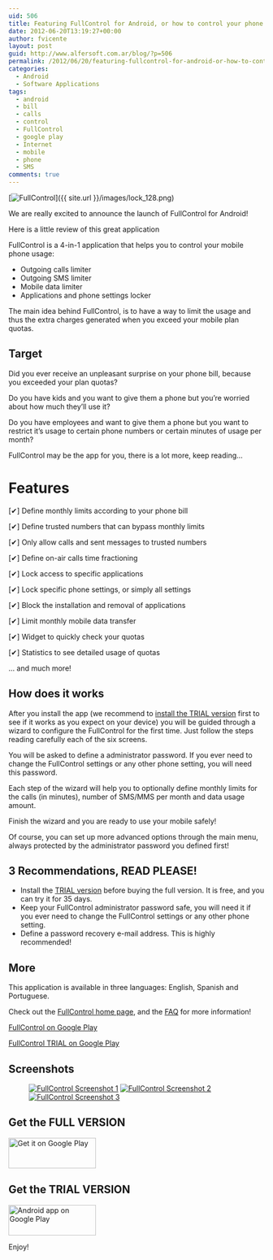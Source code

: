 ```yaml
---
uid: 506
title: Featuring FullControl for Android, or how to control your phone bill
date: 2012-06-20T13:19:27+00:00
author: fvicente
layout: post
guid: http://www.alfersoft.com.ar/blog/?p=506
permalink: /2012/06/20/featuring-fullcontrol-for-android-or-how-to-control-your-phone-bill/
categories:
  - Android
  - Software Applications
tags:
  - android
  - bill
  - calls
  - control
  - FullControl
  - google play
  - Internet
  - mobile
  - phone
  - SMS
comments: true
---
```

[<img src="{{ site.url }}/images/lock_128.png" alt="FullControl" title="FullControl"/>]({{ site.url }}/images/lock_128.png)

We are really excited to announce the launch of FullControl for Android!

Here is a little review of this great application

FullControl is a 4-in-1 application that helps you to control your mobile phone usage:

<!--more-->

* Outgoing calls limiter
* Outgoing SMS limiter
* Mobile data limiter
* Applications and phone settings locker

The main idea behind FullControl, is to have a way to limit the usage and thus the extra charges generated when you exceed your mobile plan quotas.

## Target

Did you ever receive an unpleasant surprise on your phone bill, because you exceeded your plan quotas?

Do you have kids and you want to give them a phone but you&#8217;re worried about how much they&#8217;ll use it?

Do you have employees and want to give them a phone but you want to restrict it&#8217;s usage to certain phone numbers or certain minutes of usage per month?

FullControl may be the app for you, there is a lot more, keep reading&#8230;

# Features

[✔] Define monthly limits according to your phone bill

[✔] Define trusted numbers that can bypass monthly limits

[✔] Only allow calls and sent messages to trusted numbers

[✔] Define on-air calls time fractioning

[✔] Lock access to specific applications

[✔] Lock specific phone settings, or simply all settings

[✔] Block the installation and removal of applications

[✔] Limit monthly mobile data transfer

[✔] Widget to quickly check your quotas

[✔] Statistics to see detailed usage of quotas

&#8230; and much more!

## How does it works

After you install the app (we recommend to <a href="https://play.google.com/store/apps/details?id=br.com.fulldev.fullcontrol.trial" title="FullControl TRIAL" target="_blank">install the TRIAL version</a> first to see if it works as you expect on your device) you will be guided through a wizard to configure the FullControl for the first time. Just follow the steps reading carefully each of the six screens.

You will be asked to define a administrator password. If you ever need to change the FullControl settings or any other phone setting, you will need this password.

Each step of the wizard will help you to optionally define monthly limits for the calls (in minutes), number of SMS/MMS per month and data usage amount.

Finish the wizard and you are ready to use your mobile safely!

Of course, you can set up more advanced options through the main menu, always protected by the administrator password you defined first!

## 3 Recommendations, READ PLEASE!

* Install the <a href="https://play.google.com/store/apps/details?id=br.com.fulldev.fullcontrol.trial" title="FullControl TRIAL" target="_blank">TRIAL version</a> before buying the full version. It is free, and you can try it for 35 days.
* Keep your FullControl administrator password safe, you will need it if you ever need to change the FullControl settings or any other phone setting.
* Define a password recovery e-mail address. This is highly recommended!

## More

This application is available in three languages: English, Spanish and Portuguese.

Check out the <a href="http://www.fulldev.com.br/products/fullcontrol" title="FullControl home page" target="_blank">FullControl home page</a>, and the <a href="http://www.fulldev.com.br/products/fullcontrol/help" title="FullControl help page" target="_blank">FAQ</a> for more information!

<a href="https://play.google.com/store/apps/details?id=br.com.fulldev.fullcontrol" title="FullControl on Google Play" target="_blank">FullControl on Google Play</a>

<a href="https://play.google.com/store/apps/details?id=br.com.fulldev.fullcontrol.trial" title="FullControl TRIAL on Google Play" target="_blank">FullControl TRIAL on Google Play</a>

## Screenshots

<figure class="third">
	<a title="FullControl Screenshot 1" href="{{ site.url }}/images/full_control_ss01.png" target="_blank"><img src="{{ site.url }}/images/full_control_ss01.png" alt="FullControl Screenshot 1" /></a>
	<a title="FullControl Screenshot 2" href="{{ site.url }}/images/full_control_ss02.png" target="_blank"><img src="{{ site.url }}/images/full_control_ss02.png" alt="FullControl Screenshot 2" /></a>
	<a title="FullControl Screenshot 3" href="{{ site.url }}/images/full_control_ss03.png" target="_blank"><img src="{{ site.url }}/images/full_control_ss03.png" alt="FullControl Screenshot 3" /></a>
</figure>

## Get the FULL VERSION

[<img alt="Get it on Google Play" src="http://www.android.com/images/brand/get_it_on_play_logo_large.png"  width="172" height="60" />](http://play.google.com/store/apps/details?id=br.com.fulldev.fullcontrol)

## Get the TRIAL VERSION

[<img alt="Android app on Google Play" src="http://www.android.com/images/brand/android_app_on_play_logo_large.png" width="172" height="60" />](http://play.google.com/store/apps/details?id=br.com.fulldev.fullcontrol.trial)

Enjoy!
